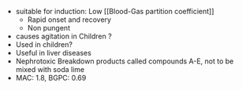 - suitable for induction: Low [[Blood-Gas partition coefficient]] 
	- Rapid onset and recovery
	- Non pungent
- causes agitation in Children ? 
- Used in children?
- Useful in liver diseases 
- Nephrotoxic Breakdown products called compounds A-E, not to be mixed with soda lime 
- MAC: 1.8, BGPC: 0.69